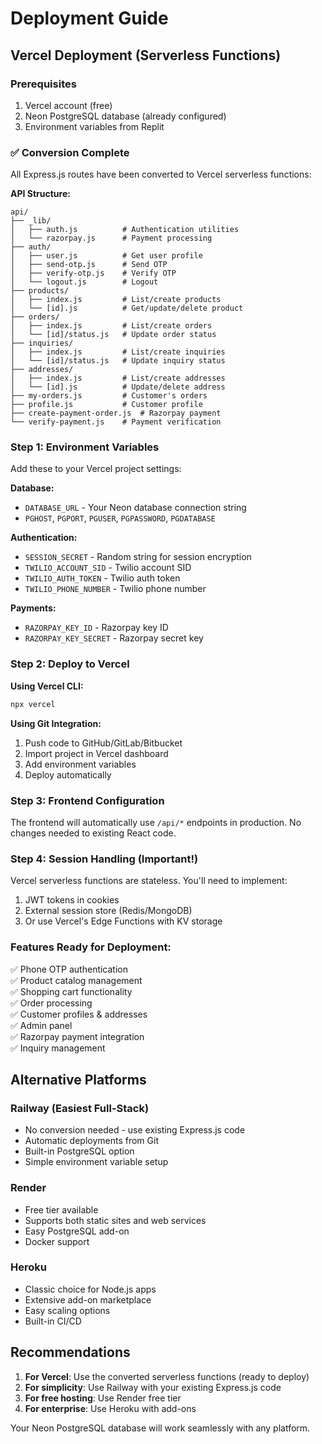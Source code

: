 # Deployment Guide

## Vercel Deployment (Serverless Functions)

### Prerequisites
1. Vercel account (free)
2. Neon PostgreSQL database (already configured)
3. Environment variables from Replit

### ✅ Conversion Complete
All Express.js routes have been converted to Vercel serverless functions:

**API Structure:**
```
api/
├── _lib/
│   ├── auth.js          # Authentication utilities
│   └── razorpay.js      # Payment processing
├── auth/
│   ├── user.js          # Get user profile
│   ├── send-otp.js      # Send OTP
│   ├── verify-otp.js    # Verify OTP
│   └── logout.js        # Logout
├── products/
│   ├── index.js         # List/create products
│   └── [id].js          # Get/update/delete product
├── orders/
│   ├── index.js         # List/create orders
│   └── [id]/status.js   # Update order status
├── inquiries/
│   ├── index.js         # List/create inquiries
│   └── [id]/status.js   # Update inquiry status
├── addresses/
│   ├── index.js         # List/create addresses
│   └── [id].js          # Update/delete address
├── my-orders.js         # Customer's orders
├── profile.js           # Customer profile
├── create-payment-order.js  # Razorpay payment
└── verify-payment.js    # Payment verification
```

### Step 1: Environment Variables
Add these to your Vercel project settings:

**Database:**
- `DATABASE_URL` - Your Neon database connection string
- `PGHOST`, `PGPORT`, `PGUSER`, `PGPASSWORD`, `PGDATABASE`

**Authentication:**
- `SESSION_SECRET` - Random string for session encryption
- `TWILIO_ACCOUNT_SID` - Twilio account SID
- `TWILIO_AUTH_TOKEN` - Twilio auth token  
- `TWILIO_PHONE_NUMBER` - Twilio phone number

**Payments:**
- `RAZORPAY_KEY_ID` - Razorpay key ID
- `RAZORPAY_KEY_SECRET` - Razorpay secret key

### Step 2: Deploy to Vercel

**Using Vercel CLI:**
```bash
npx vercel
```

**Using Git Integration:**
1. Push code to GitHub/GitLab/Bitbucket
2. Import project in Vercel dashboard
3. Add environment variables
4. Deploy automatically

### Step 3: Frontend Configuration
The frontend will automatically use `/api/*` endpoints in production.
No changes needed to existing React code.

### Step 4: Session Handling (Important!)
Vercel serverless functions are stateless. You'll need to implement:
1. JWT tokens in cookies
2. External session store (Redis/MongoDB)
3. Or use Vercel's Edge Functions with KV storage

### Features Ready for Deployment:
✅ Phone OTP authentication  
✅ Product catalog management  
✅ Shopping cart functionality  
✅ Order processing  
✅ Customer profiles & addresses  
✅ Admin panel  
✅ Razorpay payment integration  
✅ Inquiry management  

## Alternative Platforms

### Railway (Easiest Full-Stack)
- No conversion needed - use existing Express.js code
- Automatic deployments from Git
- Built-in PostgreSQL option
- Simple environment variable setup

### Render
- Free tier available
- Supports both static sites and web services
- Easy PostgreSQL add-on
- Docker support

### Heroku
- Classic choice for Node.js apps
- Extensive add-on marketplace
- Easy scaling options
- Built-in CI/CD

## Recommendations

1. **For Vercel**: Use the converted serverless functions (ready to deploy)
2. **For simplicity**: Use Railway with your existing Express.js code
3. **For free hosting**: Use Render free tier
4. **For enterprise**: Use Heroku with add-ons

Your Neon PostgreSQL database will work seamlessly with any platform.